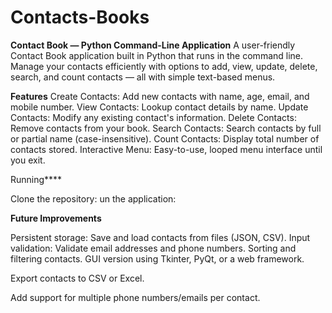 # Contacts-Books

**Contact Book — Python Command-Line Application**
A user-friendly Contact Book application built in Python that runs in the command line.
Manage your contacts efficiently with options to add, view, update, delete, search, and count contacts — all with simple text-based menus.

**Features**
Create Contacts: Add new contacts with name, age, email, and mobile number.
View Contacts: Lookup contact details by name.
Update Contacts: Modify any existing contact's information.
Delete Contacts: Remove contacts from your book.
Search Contacts: Search contacts by full or partial name (case-insensitive).
Count Contacts: Display total number of contacts stored.
Interactive Menu: Easy-to-use, looped menu interface until you exit.

Running****

Clone the repository:
un the application:

**Future Improvements**

Persistent storage: Save and load contacts from files (JSON, CSV).
Input validation: Validate email addresses and phone numbers.
Sorting and filtering contacts.
GUI version using Tkinter, PyQt, or a web framework.

Export contacts to CSV or Excel.

Add support for multiple phone numbers/emails per contact.
